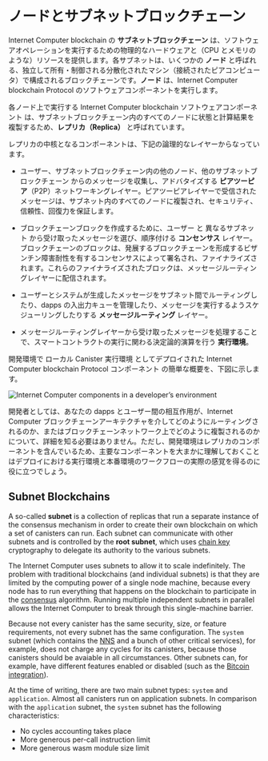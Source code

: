# ノードとサブネットブロックチェーン

Internet Computer blockchain の **サブネットブロックチェーン** は、ソフトウェアオペレーションを実行するための物理的なハードウェアと（CPU とメモリのような）リソースを提供します。各サブネットは、いくつかの **ノード** と呼ばれる、独立して所有・制御される分散化されたマシン（接続されたピアコンピュータ）で構成されるブロックチェーンです。**ノード** は、Internet Computer blockchain Protocol のソフトウェアコンポーネントを実行します。

各ノード上で実行する Internet Computer blockchain ソフトウェアコンポーネント は、サブネットブロックチェーン内のすべてのノードに状態と計算結果を複製するため、**レプリカ（Replica）** と呼ばれています。

レプリカの中核となるコンポーネントは、下記の論理的なレイヤーからなっています。

- ユーザー、サブネットブロックチェーン内の他のノード、他のサブネットブロックチェーン からのメッセージを収集し、アドバタイズする **ピアツーピア**（P2P）ネットワーキングレイヤー。ピアツーピアレイヤーで受信されたメッセージは、サブネット内のすべてのノードに複製され、セキュリティ、信頼性、回復力を保証します。

- ブロックチェーンブロックを作成するために、ユーザー と 異なるサブネット から受け取ったメッセージを選び、順序付ける **コンセンサス** レイヤー。ブロックチェーンのブロックは、発展するブロックチェーンを形成するビザンチン障害耐性を有するコンセンサスによって署名され、ファイナライズされます。これらのファイナライズされたブロックは、メッセージルーティングレイヤーに配信されます。

- ユーザーとシステムが生成したメッセージをサブネット間でルーティングしたり、dapps の入出力キューを管理したり、メッセージを実行するようスケジューリングしたりする **メッセージルーティング** レイヤー。

- メッセージルーティングレイヤーから受け取ったメッセージを処理することで、スマートコントラクトの実行に関わる決定論的演算を行う **実行環境**。

開発環境で ローカル Canister 実行環境 としてデプロイされた Internet Computer blockchain Protocol コンポーネント の簡単な概要を、下図に示します。

![Internet Computer components in a developer’s environment](_attachments/SDK-protocol-local-overview.svg)

開発者としては、あなたの dapps とユーザー間の相互作用が、Internet Computer ブロックチェーンアーキテクチャを介してどのようにルーティングされるのか、またはブロックチェーンネットワーク上でどのように複製されるのかについて、詳細を知る必要はありません。ただし、開発環境はレプリカのコンポーネントを含んでいるため、主要なコンポーネントを大まかに理解しておくことはデプロイにおける実行環境と本番環境のワークフローの実際の感覚を得るのに役に立つでしょう。

## Subnet Blockchains

A so-called **subnet** is a collection of replicas that run a separate instance of the consensus mechanism in order to create their own blockchain on which a set of canisters can run. Each subnet can communicate with other subnets and is controlled by the **root subnet**, which uses [chain key](../developer-docs/glossary.md#chain-key) cryptography to delegate its authority to the various subnets.

The Internet Computer uses subnets to allow it to scale indefinitely. The problem with traditional blockchains (and individual subnets) is that they are limited by the computing power of a single node machine, because every node has to run everything that happens on the blockchain to participate in the [consensus](../developer-docs/glossary.md#consensus) algorithm. Running multiple independent subnets in parallel allows the Internet Computer to break through this single-machine barrier.

Because not every canister has the same security, size, or feature requirements, not every subnet has the same configuration. The `system` subnet (which contains the [NNS](../developer-docs/glossary.md#network-nervous-system-nns) and a bunch of other critical services), for example, does not charge any cycles for its canisters, because those canisters should be avaiable in all circumstances. Other subnets can, for example, have different features enabled or disabled (such as the [Bitcoin integration](./bitcoin-integration.md)).

At the time of writing, there are two main subnet types: `system` and `application`. Almost all canisters run on application subnets. In comparison with the `application` subnet, the `system` subnet has the following characteristics:

- No cycles accounting takes place
- More generous per-call instruction limit
- More generous wasm module size limit

<!--
# Nodes and Subnet Blockchains

Internet Computer blockchain **subnet blockchains** provide physical hardware and resources—like CPU and memory—for performing software operations. Each subnet is a blockchain that consists of some number of decentralized, independently owned and controlled machines—connected peer computers called **nodes**—that run the software components of the Internet Computer blockchain protocol.

The Internet Computer blockchain software components that run on each node are called a **replica** because they replicate state and computation across all of the nodes in a subnet blockchain.

## Replica Architecture

The core components of a replica are organized into the following logical layers:

-   A **peer-to-peer** (P2P) networking layer that collects and advertises messages from users, from other nodes in its subnet blockchain, and from other subnet blockchains. Messages received by the peer-to-peer layer are replicated to all of the nodes in the subnet to ensure the security, reliability, and resiliency.

-   A **consensus** layer that selects and sequences messages received from users and from different subnets to create blockchain blocks that can be notarized and finalized by Byzantine Fault Tolerant Consensus forming the evolving blockchain. These finalized blocks are delivered to the message routing layer.

-   A **message routing** layer that routes user- and system-generated messages between subnets, manages the input and output queues for dapps, and schedules messages for execution.

-   An **execution environment** that calculates the deterministic computation involved in executing a smart contract by processes the messages it receives from the message routing layer.

The following diagram provides a simplified overview of the Internet Computer blockchain protocol components deployed as a local canister execution environment in a development environment.

![Internet Computer components in a developer’s environment](_attachments/SDK-protocol-local-overview.svg)

As a developer, it isn’t necessary to know the details about how your dapps and user interactions with your dapps are routed through the Internet Computer blockchain architecture or replicated on the blockchain network. However, a general understanding of the key components can be useful because the development environment includes the replica components to provide an execution environment for deployment and a realistic sense of the workflow for a production deployment.

## Subnet Blockchains

A so-called **subnet** is a collection of replicas that run a separate instance of the consensus mechanism in order to create their own blockchain on which a set of canisters can run. Each subnet can communicate with other subnets and is controlled by the **root subnet**, which uses [chain key](../developer-docs/glossary.md#chain-key) cryptography to delegate its authority to the various subnets.

The Internet Computer uses subnets to allow it to scale indefinitely. The problem with traditional blockchains (and individual subnets) is that they are limited by the computing power of a single node machine, because every node has to run everything that happens on the blockchain to participate in the [consensus](../developer-docs/glossary.md#consensus) algorithm. Running multiple independent subnets in parallel allows the Internet Computer to break through this single-machine barrier.

Because not every canister has the same security,  size, or feature requirements, not every subnet has the same configuration. The `system` subnet (which contains the [NNS](../developer-docs/glossary.md#network-nervous-system-nns) and a bunch of other critical services), for example, does not charge any cycles for its canisters, because those canisters should be avaiable in all circumstances. Other subnets can, for example, have different features enabled or disabled (such as the [Bitcoin integration](./bitcoin-integration.md)).

At the time of writing, there are two main subnet types: `system` and `application`. Almost all canisters run on application subnets. In comparison with the `application` subnet, the `system` subnet has the following characteristics:
- No cycles accounting takes place
- More generous per-call instruction limit
- More generous wasm module size limit

-->
